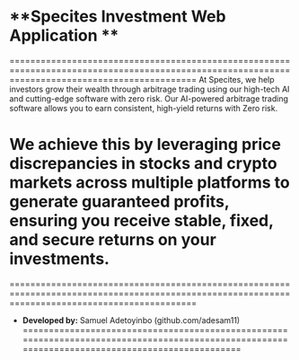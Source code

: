 # **Specites Investment Web Application **

================================================================================================================================================
At Specites, we help investors grow their wealth through arbitrage trading using our high-tech AI and cutting-edge software with zero risk. Our AI-powered arbitrage trading software allows you to earn consistent, high-yield returns with Zero risk.

We achieve this by leveraging price discrepancies in stocks and crypto markets across multiple platforms to generate guaranteed profits, ensuring you receive stable, fixed, and secure returns on your investments.
================================================================================================================================================

================================================================================================================================================
- **Developed by:** Samuel Adetoyinbo (github.com/adesam11)
================================================================================================================================================


